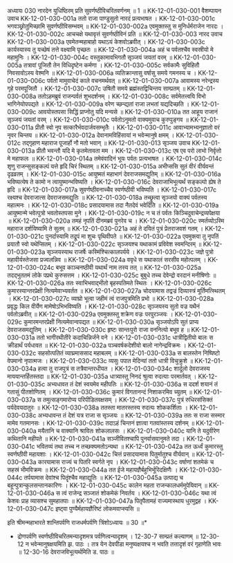 अध्यायः 030
नारदेन युधिष्ठिरम् प्रति सुवर्णष्ठीविचरितवर्णनम् ॥ 1 ॥
KK-12-01-030-001	वैशम्पायन उवाच 
KK-12-01-030-001a	ततो राजा पाण्डुसुतो नारदं प्रत्यभाषत ।
KK-12-01-030-001c	भगवञ्छ्रोतुमिच्छामि सुवर्णष्ठीविसम्भवम् ॥
KK-12-01-030-002a	एवमुक्तस्तु स मुनिर्धर्मराजेन नारदः ।
KK-12-01-030-002c	आचचक्षे यथावृत्तं सुवर्णष्ठीविनं प्रति ॥
KK-12-01-030-003	नारद उवाच 
KK-12-01-030-003a	एवमेतन्महाबाहो यथाऽयं केशवोऽब्रवीत् ।
KK-12-01-030-003c	कार्यस्यास्य तु यच्छेषं तत्ते वक्ष्यामि पृच्छतः ॥
KK-12-01-030-004a	अहं च पर्वतश्चैव स्वस्रीयो मे महामुनिः ।
KK-12-01-030-004c	वस्तुकामावभिगतौ सृञ्जयं जयतां वरम् ॥
KK-12-01-030-005a	तत्रावां पूजितौ तेन विधिदृष्टेन कर्मणा ।
KK-12-01-030-005c	सर्वकामैः सुविहितौ निवसावोऽस्य वेश्मनि ॥
KK-12-01-030-006a	व्यतिक्रान्तासु वर्षासु समये गमनस्य च ।
KK-12-01-030-006c	पर्वतो मामुवाचेदं काले वचनमर्थवत् ॥
KK-12-01-030-007a	आवामस्य नरेन्द्रस्य गृहे परमपूजितौ ।
KK-12-01-030-007c	उषितौ समये ब्रह्मंस्तद्विचिन्तय साम्प्रतम् ॥
KK-12-01-030-008a	ततोऽहमब्रुवं राजन्पर्वतं शुभदर्शनम् ।
KK-12-01-030-008c	सर्वमेतत्त्वयि विभो भागिनेयोपपद्यते ॥
KK-12-01-030-009a	वरेण च्छन्द्यतां राजा लभतां यद्यदिच्छति ।
KK-12-01-030-009c	आवयोस्तपसा सिद्धिं प्राप्नोतु यदि मन्यसे ॥
KK-12-01-030-010a	तत आहूय राजानं सृञ्जयं जयतां वरम् ।
KK-12-01-030-010c	पर्वतोऽनुमतो वाक्यमुवाच कुरुपुङ्गव ॥
KK-12-01-030-011a	प्रीतौ स्वो नृप सत्कारैर्भवदार्जवसम्भृतैः ।
KK-12-01-030-011c	आवाभ्यामभ्यनुज्ञातो वरं नृवर चिन्तय ॥
KK-12-01-030-012a	देवानामविहिंसायां न भवेन्मानुषे क्षमम् ।
KK-12-01-030-012c	तद्गृहाण महाराज पूजार्हो नौ मतो भवान् ॥
KK-12-01-030-013	सृञ्जय उवाच 
KK-12-01-030-013a	प्रीतौ भवन्तौ यदि मे कृतमेतावता मम ।
KK-12-01-030-013c	एष एव परो लाभो निर्वृत्तो मे महाफलः ॥
KK-12-01-030-014a	तमेवंवादिनं भूयः पर्वतः प्रत्यभाषत ।
KK-12-01-030-014c	शृणु राजन्सुसङ्कल्पं यत्ते हृदि चिरं स्थितम् ॥
KK-12-01-030-015a	अभीप्ससि सुतं वीरं वीर्यवन्तं दृढव्रतम् ।
KK-12-01-030-015c	आयुष्मतं महाभागं देवराजसमद्युतिम् ॥
KK-12-01-030-016a	भविष्यत्येष ते कामो न त्वायुष्मान्भविष्यति ।
KK-12-01-030-016c	देवराजाभिभूत्यर्थं सङ्कल्पो ह्येष ते हृदि ॥
KK-12-01-030-017a	सुवर्णष्ठीवनाच्चैव स्वर्णष्ठीवी भविष्यति ।
KK-12-01-030-017c	रक्ष्यश्च देवराजात्स देवराजसमद्युतिः ॥
KK-12-01-030-018a	तच्छ्रुत्वा सृञ्जयो वाक्यं पर्वतस्य महात्मनः ।
KK-12-01-030-018c	प्रसादयामास तदा नैतदेवं भवेदिति ॥
KK-12-01-030-019a	आयुष्मान्मे भवेत्पुत्रो भवतोस्तपसा मुने ।
KK-12-01-030-019c	न च तं पर्वतः किञ्चिदुवाचेन्द्रव्यपेक्षया ॥
KK-12-01-030-020a	तमहं नृपतिं दीनमब्रवं पुनरेव च ।
KK-12-01-030-020c	स्मर्तव्योऽस्मि महाराज दर्शयिष्यामि ते सुतम् ॥
KK-12-01-030-021a	अहं ते दयितं पुत्रं प्रेतराजवशं गतम् ।
KK-12-01-030-021c	पुनर्दास्यामि तद्रूपं मा शुचः पृथिवीपते ॥
KK-12-01-030-022a	एवमुक्त्वा तु नृपतिं प्रयातौ स्वो यथेप्सितम् ।
KK-12-01-030-022c	सृञ्जयश्च यथाकामं प्रविवेश स्वमन्दिरम् ॥
KK-12-01-030-023a	सृञ्जयस्याथ राजर्षेः कस्मिंश्चित्कालपर्यये ।
KK-12-01-030-023c	जज्ञे पुत्रो महावीर्यस्तेजसा प्रज्वलन्निव ॥
KK-12-01-030-024a	ववृधे स यथाकालं सरसीव महोत्पलम् ।
KK-12-01-030-024c	बभूव काञ्चनष्ठीवी यथार्थं नाम तस्य तत् ॥
KK-12-01-030-025a	तदद्भुततमं लोके पप्रथे कुरुसत्तम ।
KK-12-01-030-025c	बुबुधे तच्च देवेन्द्रो वरदानं मनीषिणोः ॥
KK-12-01-030-026a	ततः स्वाभिभवाद्भीतो बृहस्पतिमते स्थितः ।
KK-12-01-030-026c	कुमारस्यान्तरप्रेक्षी नित्यमेवाभ्यवर्तत ॥
KK-12-01-030-027a	चोदयामास तद्वज्रं दिव्यास्त्रं मूर्तिमत्स्थितम् ।
KK-12-01-030-027c	व्याघ्रो भूत्वा जहीमं त्वं राजपुत्रमिति प्रभो ॥
KK-12-01-030-028a	प्रवृद्धः किल वीर्येण मामेषोऽभिभविष्यति ।
KK-12-01-030-028c	सृञ्जयस्य सुतो वज्र यथैनं पर्वतोऽब्रवीत् ॥
KK-12-01-030-029a	एवमुक्तस्तु शक्रेण वज्रः परपुरञ्जयः ।
KK-12-01-030-029c	कुमारमन्तरप्रेक्षी नित्यमेवान्वपद्यत ॥
KK-12-01-030-030a	सृञ्जयोऽपि सुतं प्राप्य देवराजसमद्युतिम् ।
KK-12-01-030-030c	हृष्टः सान्तःपुरो राजा वननित्यो बभूव ह ॥
KK-12-01-030-031a	ततो भागीरथीतीरे कदाचिन्निर्जने वने ।
KK-12-01-030-031c	धात्रीद्वितीयो बालः स क्रीडार्थं पर्यधावत ॥
KK-12-01-030-032a	पञ्चवर्षकदेशीयो बालो नागेन्द्रविक्रमः ।
KK-12-01-030-032c	सहसोत्पतितं व्याघ्रमाससाद महाबलम् ॥
KK-12-01-030-033a	स बालस्तेन निष्पिष्टो वेपमानो नृपात्मजः ।
KK-12-01-030-033c	व्यसुः पपात मेदिन्यां ततो धात्री विचुक्रुशे ॥
KK-12-01-030-034a	हत्वा तु राजपुत्रं स तत्रैवान्तरधीयत ।
KK-12-01-030-034c	शार्दूलो देवराजस्य माययान्तर्हितस्तदा ॥
KK-12-01-030-035a	धात्र्यास्तु निनदं श्रुत्वा रुदत्याः परमार्तवत् ।
KK-12-01-030-035c	अभ्यधावत तं देशं स्वयमेव महीपतिः ॥
KK-12-01-030-036a	स ददर्श शयानं तं गतासुं पीतशोणितम् ।
KK-12-01-030-036c	कुमारं विगतानन्दं निशाकरमिव च्युतम् ॥
KK-12-01-030-037a	स तमुत्सङ्गमारोप्य परिपीडितवक्षसम् ।
KK-12-01-030-037c	पुत्रं रुधिरसंसिक्तं पर्यदेवयदातुरः ॥
KK-12-01-030-038a	ततस्ता मातरस्तस्य रुदत्यः शोककर्शिताः ।
KK-12-01-030-038c	अभ्यधावन्त तं देशं यत्र राजा स सृञ्जयः ॥
KK-12-01-030-039a	ततः स राजा सस्मार मामेव गतमानसः ।
KK-12-01-030-039c	तदाऽहं चिन्तनं ज्ञात्वा गतवांस्तस्य दर्शनम् ॥
KK-12-01-030-040a	मयैतानि च वाक्यानि श्रावितः शोकलालसः ।
KK-12-01-030-040c	यानि ते यदुवीरेण कथितानि महीपते ॥
KK-12-01-030-041a	सञ्जीवितश्चापि पुनर्वासवानुमते तदा ।
KK-12-01-030-041c	भवितव्यं तथा तच्च न तच्छक्यमतोऽन्यथा ॥
KK-12-01-030-042a	तत ऊर्ध्वं कुमारस्तु स्वर्णष्ठीवी महायशाः ।
KK-12-01-030-042c	चित्तं प्रसादयामास पितुर्मातुश्च वीर्यवान् ॥
KK-12-01-030-043a	कारयामास राज्यं च पितरि स्वर्गते नृप ।
KK-12-01-030-043c	वर्षाणां शतमेकं च सहस्रं भीमविक्रमः ॥
KK-12-01-030-044a	तत ईजे महायज्ञैर्बहुभिर्भूरिदक्षिणैः ।
KK-12-01-030-044c	तर्पयामास देवांश्च पितॄंश्चैव महाद्युतिः ॥
KK-12-01-030-045a	उत्पाद्य च बहून्पुत्रान्कुलसन्तानकारिणः ।
KK-12-01-030-045c	कालेन महता राजन्कालधर्ममुपेयिवान् ॥
KK-12-01-030-046a	स त्वं राजेन्द्र सञ्जातं शोकमेकं निवर्तय ।
KK-12-01-030-046c	यथा त्वं केशवः प्राह व्यासश्च सुमहातपाः ॥
KK-12-01-030-047a	पितृपैतामहं राज्यमास्थाय धुरमुद्वह ।
KK-12-01-030-047c	इष्ट्वा पुण्यैर्महायज्ञैरिष्टं लोकमवाप्स्यसि ॥ 

इति श्रीमन्महाभारते शान्तिपर्वणि राजधर्मपर्वणि त्रिंशोऽध्यायः ॥ 30 ॥*

* द्रोणपर्वणि स्वर्णष्ठीविचरितमन्यादृशमत्र पर्वणित्वन्यादृशम् । 12-30-7 साम्प्रतं कल्याणम् ॥ 12-30-12 न भवेन्मानुषक्षयमिति झ. पाठः । तत्र येन देवपीडा मनुष्यक्षयश्च न भवति तत्तादृशं वरं गृहाणेति भावः ॥ 12-30-16 देवराजविभूत्यर्थमिति ड. पाठः ॥
